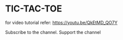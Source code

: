 # TIC-TAC-TOE
for video tutorial refer: https://youtu.be/QkEtMD_QO7Y

Subscribe to the channel. Support the channel
